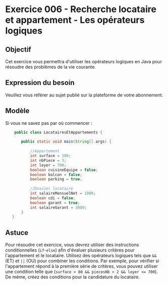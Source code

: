 # Exercice 006 - Recherche locataire et appartement - Les opérateurs logiques

## Objectif
Cet exercice vous permettra d'utiliser les opérateurs logiques en Java pour résoudre des problèmes de la vie courante.

## Expression du besoin
Veuillez vous référer au sujet publié sur la plateforme de votre abonnement.

## Modèle
Si vous ne savez pas par où commencer :

```java
    public class LocatairesEtAppartements {
    
       public static void main(String[] args) {
           
           //Appartement
           int surface = 100;
           int nbPiece = 3;
           int loyer = 700;
           boolean cuisineEquipe = false;
           boolean balcon = false;
           boolean parking = true;
   
           //Dossier locataire
           int salaireMensuelNet = 1000;
           boolean cdi = false;
           boolean garant = true;
           int salaireGarant = 3000;
       }
   }
```

## Astuce
Pour résoudre cet exercice, vous devrez utiliser des instructions conditionnelles (`if`-`else`) afin d'évaluer plusieurs critères pour l'appartement et le locataire.
Utilisez des opérateurs logiques tels que `&&` (ET) et `||` (OU) pour combiner les conditions.
Par exemple, pour vérifier si l'appartement répond à la première série de critères, vous pouvez utiliser une condition telle que (`surface > 80 && piecesNb > 2 && loyer <= 700`). 
De même, créez des conditions pour la candidature du locataire.